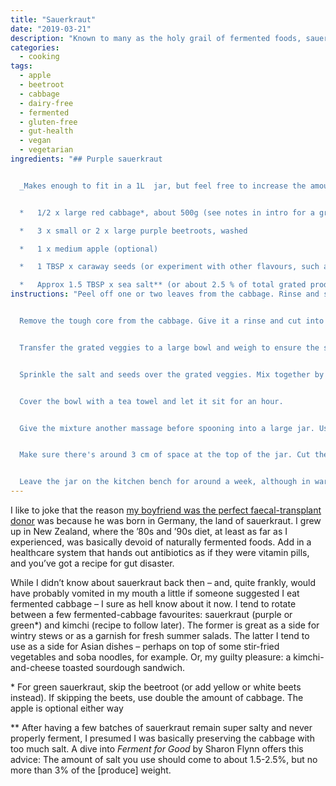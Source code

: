 ```yaml
---
title: "Sauerkraut"
date: "2019-03-21"
description: "Known to many as the holy grail of fermented foods, sauerkraut can be made simple."
categories: 
  - cooking
tags: 
  - apple
  - beetroot
  - cabbage
  - dairy-free
  - fermented
  - gluten-free
  - gut-health
  - vegan
  - vegetarian
ingredients: "## Purple sauerkraut


  _Makes enough to fit in a 1L  jar, but feel free to increase the amounts for larger vessels_


  *   1/2 x large red cabbage*, about 500g (see notes in intro for a green variation)

  *   3 x small or 2 x large purple beetroots, washed

  *   1 x medium apple (optional)

  *   1 TBSP x caraway seeds (or experiment with other flavours, such as cumin or fennel)

  *   Approx 1.5 TBSP x sea salt** (or about 2.5 % of total grated produce weight, see notes in intro)"
instructions: "Peel off one or two leaves from the cabbage. Rinse and set aside.


  Remove the tough core from the cabbage. Give it a rinse and cut into segments, small enough to fit into the chute of your food processor when using the grater option. Cut the beetroots and apple to fit, too, then feed everything into the food processor. If you don't have a food processor, grate the lot by hand.


  Transfer the grated veggies to a large bowl and weigh to ensure the salt-to-produce ratio is correct.


  Sprinkle the salt and seeds over the grated veggies. Mix together by hand, giving the veggies a bit of a massage as you go. A rubber glove can come in handy here, especially when using red beetroot.


  Cover the bowl with a tea towel and let it sit for an hour.


  Give the mixture another massage before spooning into a large jar. Use the spoon (or your fist, if your hand fits in the jar's opening) to push the mixture down as you go to release the juices. Keep pressing down until the juices rise above the cabbage mixture.


  Make sure there's around 3 cm of space at the top of the jar. Cut the reserved cabbage leaves to fit the jar, then place on top of the cabbage mixture. Press the mixture down once more, then place something on top to make sure the liquid line stays above the cabbage before securing the jar with its lid. I use a smaller jar or cup as a weight, but see whatever works best for you. Apparently a (clean) rock or a plastic bag filled with water will also do the trick.


  Leave the jar on the kitchen bench for around a week, although in warmer weather you could start taste-testing from around five days as fermentation will happen faster. You're looking for the sour flavours to start outweighing the saltiness. When you find that balance, remove the cabbage leaves from the top and shift the jar to the fridge until you're ready to eat it. It will keep for several months."
---
```


I like to joke that the reason [my boyfriend was the perfect faecal-transplant donor](https://cookingwithnothing.com/who-gives-a-shit/) was because he was born in Germany, the land of sauerkraut. I grew up in New Zealand, where the ’80s and ’90s diet, at least as far as I experienced, was basically devoid of naturally fermented foods. Add in a healthcare system that hands out antibiotics as if they were vitamin pills, and you’ve got a recipe for gut disaster.

While I didn’t know about sauerkraut back then – and, quite frankly, would have probably vomited in my mouth a little if someone suggested I eat fermented cabbage – I sure as hell know about it now. I tend to rotate between a few fermented-cabbage favourites: sauerkraut (purple or green\*) and kimchi (recipe to follow later). The former is great as a side for wintry stews or as a garnish for fresh summer salads. The latter I tend to use as a side for Asian dishes – perhaps on top of some stir-fried vegetables and soba noodles, for example. Or, my guilty pleasure: a kimchi-and-cheese toasted sourdough sandwich.

\* For green sauerkraut, skip the beetroot (or add yellow or white beets instead). If skipping the beets, use double the amount of cabbage. The apple is optional either way

\*\* After having a few batches of sauerkraut remain super salty and never properly ferment, I presumed I was basically preserving the cabbage with too much salt. A dive into _Ferment for Good_ by Sharon Flynn offers this advice: The amount of salt you use should come to about 1.5-2.5%, but no more than 3% of the \[produce\] weight.
